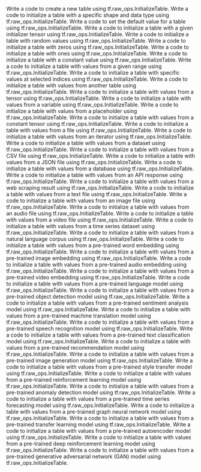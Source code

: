 Write a code to create a new table using tf.raw_ops.InitializeTable.
Write a code to initialize a table with a specific shape and data type using tf.raw_ops.InitializeTable.
Write a code to set the default value for a table using tf.raw_ops.InitializeTable.
Write a code to initialize a table with a given initializer tensor using tf.raw_ops.InitializeTable.
Write a code to initialize a table with random values using tf.raw_ops.InitializeTable.
Write a code to initialize a table with zeros using tf.raw_ops.InitializeTable.
Write a code to initialize a table with ones using tf.raw_ops.InitializeTable.
Write a code to initialize a table with a constant value using tf.raw_ops.InitializeTable.
Write a code to initialize a table with values from a given range using tf.raw_ops.InitializeTable.
Write a code to initialize a table with specific values at selected indices using tf.raw_ops.InitializeTable.
Write a code to initialize a table with values from another table using tf.raw_ops.InitializeTable.
Write a code to initialize a table with values from a tensor using tf.raw_ops.InitializeTable.
Write a code to initialize a table with values from a variable using tf.raw_ops.InitializeTable.
Write a code to initialize a table with values from a placeholder using tf.raw_ops.InitializeTable.
Write a code to initialize a table with values from a constant tensor using tf.raw_ops.InitializeTable.
Write a code to initialize a table with values from a file using tf.raw_ops.InitializeTable.
Write a code to initialize a table with values from an iterator using tf.raw_ops.InitializeTable.
Write a code to initialize a table with values from a dataset using tf.raw_ops.InitializeTable.
Write a code to initialize a table with values from a CSV file using tf.raw_ops.InitializeTable.
Write a code to initialize a table with values from a JSON file using tf.raw_ops.InitializeTable.
Write a code to initialize a table with values from a database using tf.raw_ops.InitializeTable.
Write a code to initialize a table with values from an API response using tf.raw_ops.InitializeTable.
Write a code to initialize a table with values from a web scraping result using tf.raw_ops.InitializeTable.
Write a code to initialize a table with values from a text file using tf.raw_ops.InitializeTable.
Write a code to initialize a table with values from an image file using tf.raw_ops.InitializeTable.
Write a code to initialize a table with values from an audio file using tf.raw_ops.InitializeTable.
Write a code to initialize a table with values from a video file using tf.raw_ops.InitializeTable.
Write a code to initialize a table with values from a time series dataset using tf.raw_ops.InitializeTable.
Write a code to initialize a table with values from a natural language corpus using tf.raw_ops.InitializeTable.
Write a code to initialize a table with values from a pre-trained word embedding using tf.raw_ops.InitializeTable.
Write a code to initialize a table with values from a pre-trained image embedding using tf.raw_ops.InitializeTable.
Write a code to initialize a table with values from a pre-trained audio embedding using tf.raw_ops.InitializeTable.
Write a code to initialize a table with values from a pre-trained video embedding using tf.raw_ops.InitializeTable.
Write a code to initialize a table with values from a pre-trained language model using tf.raw_ops.InitializeTable.
Write a code to initialize a table with values from a pre-trained object detection model using tf.raw_ops.InitializeTable.
Write a code to initialize a table with values from a pre-trained sentiment analysis model using tf.raw_ops.InitializeTable.
Write a code to initialize a table with values from a pre-trained machine translation model using tf.raw_ops.InitializeTable.
Write a code to initialize a table with values from a pre-trained speech recognition model using tf.raw_ops.InitializeTable.
Write a code to initialize a table with values from a pre-trained text classification model using tf.raw_ops.InitializeTable.
Write a code to initialize a table with values from a pre-trained recommendation model using tf.raw_ops.InitializeTable.
Write a code to initialize a table with values from a pre-trained image generation model using tf.raw_ops.InitializeTable.
Write a code to initialize a table with values from a pre-trained style transfer model using tf.raw_ops.InitializeTable.
Write a code to initialize a table with values from a pre-trained reinforcement learning model using tf.raw_ops.InitializeTable.
Write a code to initialize a table with values from a pre-trained anomaly detection model using tf.raw_ops.InitializeTable.
Write a code to initialize a table with values from a pre-trained time series forecasting model using tf.raw_ops.InitializeTable.
Write a code to initialize a table with values from a pre-trained graph neural network model using tf.raw_ops.InitializeTable.
Write a code to initialize a table with values from a pre-trained transfer learning model using tf.raw_ops.InitializeTable.
Write a code to initialize a table with values from a pre-trained autoencoder model using tf.raw_ops.InitializeTable.
Write a code to initialize a table with values from a pre-trained deep reinforcement learning model using tf.raw_ops.InitializeTable.
Write a code to initialize a table with values from a pre-trained generative adversarial network (GAN) model using tf.raw_ops.InitializeTable.